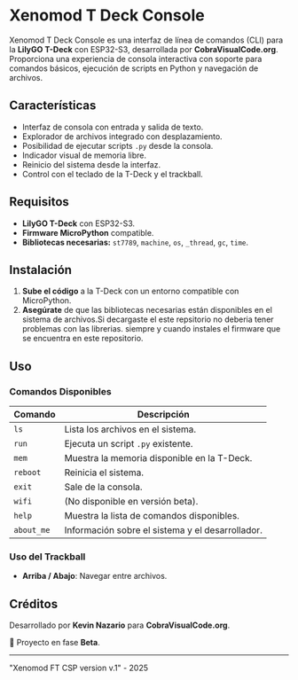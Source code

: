 # Xenomod T Deck Console

Xenomod T Deck Console es una interfaz de línea de comandos (CLI) para la **LilyGO T-Deck** con ESP32-S3, desarrollada por **CobraVisualCode.org**. Proporciona una experiencia de consola interactiva con soporte para comandos básicos, ejecución de scripts en Python y navegación de archivos.

## Características

- Interfaz de consola con entrada y salida de texto.
- Explorador de archivos integrado con desplazamiento.
- Posibilidad de ejecutar scripts `.py` desde la consola.
- Indicador visual de memoria libre.
- Reinicio del sistema desde la interfaz.
- Control con el teclado de la T-Deck y el trackball.


## Requisitos

- **LilyGO T-Deck** con ESP32-S3.
- **Firmware MicroPython** compatible.
- **Bibliotecas necesarias:** `st7789`, `machine`, `os`, `_thread`, `gc`, `time`.

## Instalación

1. **Sube el código** a la T-Deck con un entorno compatible con MicroPython.
2. **Asegúrate** de que las bibliotecas necesarias están disponibles en el sistema de archivos.Si decargaste el este repsitorio no deberia tener problemas con las librerias. siempre y cuando instales el firmware que se encuentra en este repositorio.

## Uso

### Comandos Disponibles

| Comando         | Descripción |
|----------------|------------|
| `ls`          | Lista los archivos en el sistema. |
| `run`         | Ejecuta un script `.py` existente. | # Escribe Run en la consola y luego presona enter y coloca el nombre del archivo.py y preciona enter>>
| `mem`         | Muestra la memoria disponible en la T-Deck. |
| `reboot`      | Reinicia el sistema. |
| `exit`        | Sale de la consola. |
| `wifi`        | (No disponible en versión beta). |
| `help`        | Muestra la lista de comandos disponibles. |
| `about_me`    | Información sobre el sistema y el desarrollador. |

### Uso del Trackball

- **Arriba / Abajo**: Navegar entre archivos.


## Créditos

Desarrollado por **Kevin Nazario** para **CobraVisualCode.org**.

🐰 Proyecto en fase **Beta**.

---
"Xenomod FT CSP version v.1" - 2025


